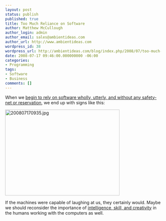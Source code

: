 ```yaml
---
layout: post
status: publish
published: true
title: Too Much Reliance on Software
author: Matthew McCullough
author_login: admin
author_email: sales@ambientideas.com
author_url: http://www.ambientideas.com
wordpress_id: 38
wordpress_url: http://ambientideas.com/blog/index.php/2008/07/too-much-reliance-on-software/
date: 2008-07-17 09:46:00.000000000 -06:00
categories:
- Programming
tags:
- Software
- Business
comments: []
---
```

<p>When we <a href="http://adweek.blogs.com/adfreak/2008/07/then-well-grab.html" target="_blank">begin to rely on software wholly, utterly, and without any safety-net or reservation</a>, we end up with signs like this:</p>
<p><img src="http://farm4.static.flickr.com/3007/2677560776_0e3215da91_o.jpg" width="370" height="278" alt="200807170935.jpg" /></p>
<p>If the machines were capable of laughing at us, they certainly would. Maybe we should reconsider the importance of <a href="http://www.amazon.com/Whole-New-Mind-Right-Brainers-Future/dp/1594481717/ref=pd_bbs_sr_1?ie=UTF8&amp;s=books&amp;qid=1216308904&amp;sr=8-1" target="_blank">intelligence, skill, and creativity</a> in the humans working with the computers as well.</p>
